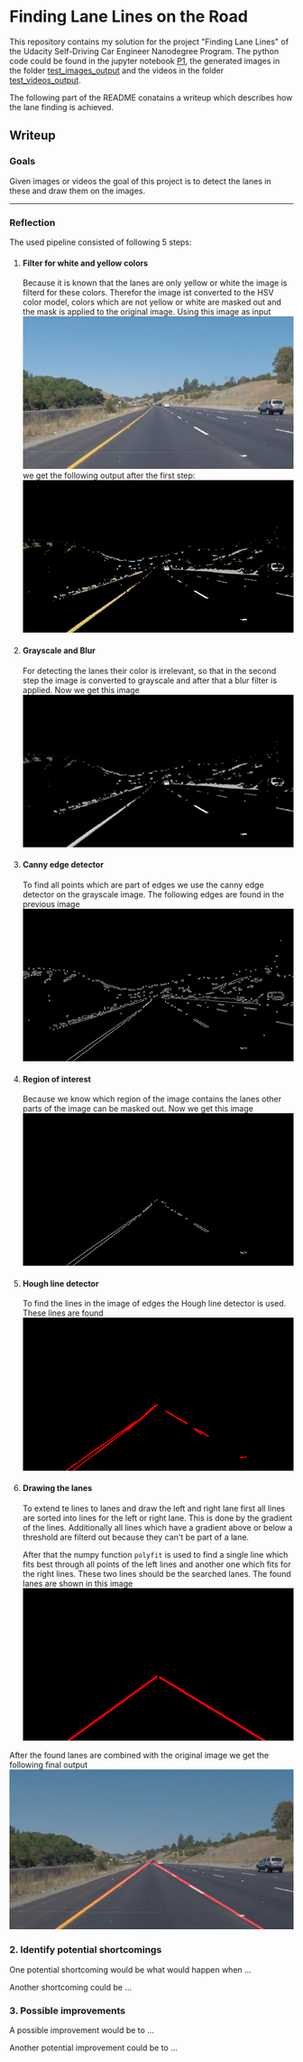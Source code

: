 # **Finding Lane Lines on the Road**

This repository contains my solution for the project "Finding Lane Lines" of the Udacity Self-Driving Car Engineer Nanodegree Program. The python code could be found in the jupyter notebook [P1](P1.ipynb), the generated images in the folder [test_images_output](test_images_output/) and the videos in the folder [test_videos_output](test_videos_output/).

The following part of the README conatains a writeup which describes how the lane finding is achieved.


## Writeup

### Goals

Given images or videos the goal of this project is to detect the lanes in these and draw them on the images.

[//]: # (Image References)

[step0]: ./writeup_images/solidYellowCurve.jpg_step0.png "Original Image"
[step1]: ./writeup_images/solidYellowCurve.jpg_step1_masked_image.png "Masked Image"
[step2]: ./writeup_images/solidYellowCurve.jpg_step2_blur_gray_image.png "Blured Gray Image"
[step3]: ./writeup_images/solidYellowCurve.jpg_step3_edges_image.png "Edges found with CannyEdge Detector"
[step4]: ./writeup_images/solidYellowCurve.jpg_step4_masked_edges_image.png "Edges in Region of Interesst"
[step5]: ./writeup_images/solidYellowCurve.jpg_step5_hough_lines_image_image.png "Lines found with Hough transform"
[step6]: ./writeup_images/solidYellowCurve.jpg_step6_drawn_lines_image.png "Drawn Lanes"
[step7]: ./writeup_images/solidYellowCurve.jpg_step7_weighted_imgage_image_image.png "Output Image"

---

### Reflection

The used pipeline consisted of following 5 steps:

1. #### Filter for white and yellow colors

   Because it is known that the lanes are only yellow or white the image is filterd for these colors.
   Therefor the image ist converted to the HSV color model, colors which are not yellow or white are masked out and the mask is applied to the original image. Using this image as input
   ![alt text][step0]
   we get the following output after the first step:
   ![alt text][step1]

2. #### Grayscale and Blur

   For detecting the lanes their color is irrelevant, so that in the second step the image is converted to grayscale and after that a blur filter is applied.
   Now we get this image
   ![alt text][step2]

3. #### Canny edge detector

   To find all points which are part of edges we use the canny edge detector on the grayscale image.
   The following edges are found in the previous image
   ![alt text][step3]

4. #### Region of interest

   Because we know which region of the image contains the lanes other parts of the image can be masked out.
   Now we get this image
   ![alt text][step4]

5. #### Hough line detector

   To find the lines in the image of edges the Hough line detector is used.
   These lines are found
   ![alt text][step5]

6. #### Drawing the lanes

   To extend te lines to lanes and draw the left and right lane first all lines are sorted into lines for the left or right lane. This is done by the gradient of the lines. Additionally all lines which have a gradient above or below a threshold are filterd out because they can't be part of a lane.

   After that the numpy function `polyfit` is used to find a single line which fits best through all points of the left lines and another one which fits for the right lines. These two lines should be the searched lanes.
   The found lanes are shown in this image
   ![alt text][step6]

After the found lanes are combined with the original image we get the following final output
![alt text][step7]



### 2. Identify potential shortcomings


One potential shortcoming would be what would happen when ... 

Another shortcoming could be ...


### 3. Possible improvements

A possible improvement would be to ...

Another potential improvement could be to ...
